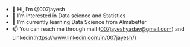 - 👋 Hi, I’m @007jayesh
- 👀 I’m interested in Data science and Statistics 
- 🌱 I’m currently learning Data Science from Almabetter
- 📫 You can reach me through mail (007jayeshyadav@gmail.com) and Linkedin(https://www.linkedin.com/in/007jayesh/)

<!---
007jayesh/007jayesh is a ✨ special ✨ repository because its `README.md` (this file) appears on your GitHub profile.
You can click the Preview link to take a look at your changes.
--->
